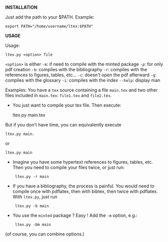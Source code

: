 **INSTALLATION**

Just add the path to your $PATH. Example:

    export PATH="/home/username/ltex:$PATH"

**USAGE**

Usage: 

    ltex.py <option> file

`<option>` is either
`-m`: if need to compile with the minted package
`-p`: for only pdf creation
`-b`: compiles with the bibliography
`-r`: compiles with the references to figures, tables, etc...
`-c`: doesn't open the pdf afterward
`-g`: compiles with the glossary 
`-i`: compiles with the index 
`--help`: display man

Examples:
You have a `tex` source containing a file `main.tex` and two other files included in `main.tex`: `file1.tex` and `file2.tex`.
- You just want to compile your tex file. Then execute:

    ltex.py main.tex

But if you don't have time, you can equivalently execute

    ltex.py main.

or 
    
    ltex.py main

- Imagine you have some hypertext references to figures, tables, etc. Then you need to compile your files twice, or just run:

       ltex.py -r main
    
- If you have a bibliography, the process is painful. You would need to compile once with pdflatex, then with bibtex, then twice with pdflatex. With `ltex.py`, just run

       ltex.py -b main

- You use the `minted` package ? Easy ! Add the `-m` option, e.g.:

       ltex.py -bm main

(of course, you can combine options.)